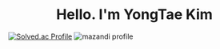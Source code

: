 <h1 align="center">Hello. I'm YongTae Kim</h1>

[![Solved.ac Profile](http://mazassumnida.wtf/api/v2/generate_badge?boj=dydxo5792)](https://solved.ac/dydxo5792/)
![mazandi profile](http://mazandi.herokuapp.com/api?handle=dydxo5792&theme=warm)



<!--
**leo891204/leo891204** is a ✨ _special_ ✨ repository because its `README.md` (this file) appears on your GitHub profile.
git
Here are some ideas to get you started:

- 🔭 I’m currently working on ...
- 🌱 I’m currently learning ...
- 👯 I’m looking to collaborate on ...
- 🤔 I’m looking for help with ...
- 💬 Ask me about ...
- 📫 How to reach me: ...
- 😄 Pronouns: ...
- ⚡ Fun fact: ...
-->
